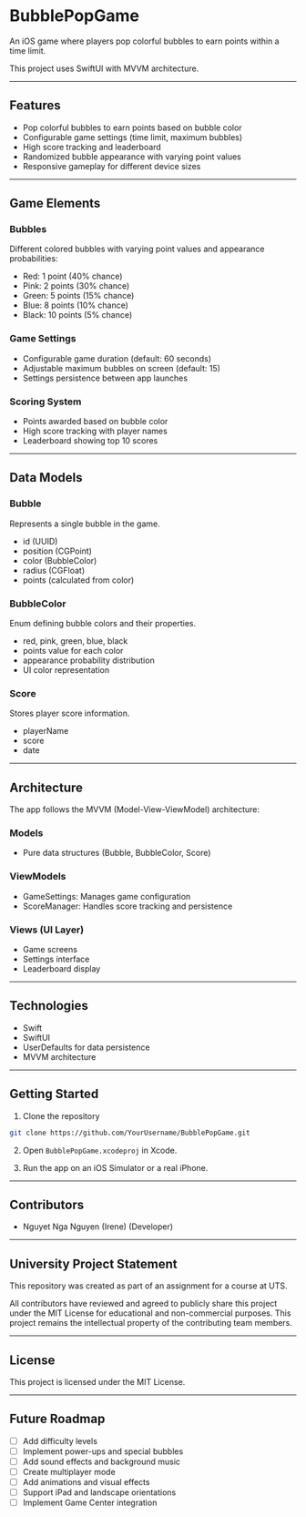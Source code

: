 # BubblePopGame

An iOS game where players pop colorful bubbles to earn points within a time limit.

This project uses SwiftUI with MVVM architecture.

---

## Features

- Pop colorful bubbles to earn points based on bubble color
- Configurable game settings (time limit, maximum bubbles)
- High score tracking and leaderboard
- Randomized bubble appearance with varying point values
- Responsive gameplay for different device sizes

---

## Game Elements

### Bubbles
Different colored bubbles with varying point values and appearance probabilities:
- Red: 1 point (40% chance)
- Pink: 2 points (30% chance)
- Green: 5 points (15% chance)
- Blue: 8 points (10% chance)
- Black: 10 points (5% chance)

### Game Settings
- Configurable game duration (default: 60 seconds)
- Adjustable maximum bubbles on screen (default: 15)
- Settings persistence between app launches

### Scoring System
- Points awarded based on bubble color
- High score tracking with player names
- Leaderboard showing top 10 scores

---

## Data Models

### Bubble
Represents a single bubble in the game.
- id (UUID)
- position (CGPoint)
- color (BubbleColor)
- radius (CGFloat)
- points (calculated from color)

### BubbleColor
Enum defining bubble colors and their properties.
- red, pink, green, blue, black
- points value for each color
- appearance probability distribution
- UI color representation

### Score
Stores player score information.
- playerName
- score
- date

---

## Architecture

The app follows the MVVM (Model-View-ViewModel) architecture:

### Models
- Pure data structures (Bubble, BubbleColor, Score)

### ViewModels
- GameSettings: Manages game configuration
- ScoreManager: Handles score tracking and persistence

### Views (UI Layer)
- Game screens
- Settings interface
- Leaderboard display

---

## Technologies

- Swift
- SwiftUI
- UserDefaults for data persistence
- MVVM architecture

---

## Getting Started

1. Clone the repository
```bash
git clone https://github.com/YourUsername/BubblePopGame.git
```

2. Open `BubblePopGame.xcodeproj` in Xcode.

3. Run the app on an iOS Simulator or a real iPhone.

---

## Contributors

- Nguyet Nga Nguyen (Irene) (Developer)

---

## University Project Statement

This repository was created as part of an assignment for a course at UTS.

All contributors have reviewed and agreed to publicly share this project under the MIT License for educational and non-commercial purposes. This project remains the intellectual property of the contributing team members.

---

## License

This project is licensed under the MIT License.

---

## Future Roadmap

- [ ] Add difficulty levels
- [ ] Implement power-ups and special bubbles
- [ ] Add sound effects and background music
- [ ] Create multiplayer mode
- [ ] Add animations and visual effects
- [ ] Support iPad and landscape orientations
- [ ] Implement Game Center integration

